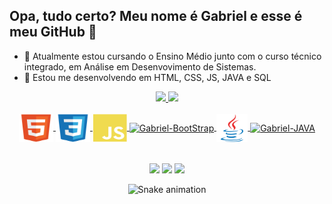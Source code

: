 ## Opa, tudo certo? Meu nome é Gabriel e esse é meu GitHub 👋

- 🌱 Atualmente estou cursando o Ensino Médio junto com o curso técnico integrado, em Análise em Desenvovimento de Sistemas.
- 🔭 Estou me desenvolvendo em HTML, CSS, JS, JAVA e SQL

<div align="center">
    <a href="https://github.com/Gabrielbmm">
  <img height="165em" src="https://github-readme-stats.vercel.app/api?username=Gabrielbmm&show_icons=true&theme=tokyonight&include_all_commits=true&count_private=true"/>
  <img height="165em" src="https://github-readme-stats.vercel.app/api/top-langs/?username=Gabrielbmm&layout=compact&langs_count=7&theme=tokyonight"/>
</div>
 
<div style="display: inline_block" align="center"><br>
  <img align="center" alt="Gabriel-HTML" height="45" width="55" src="https://raw.githubusercontent.com/devicons/devicon/master/icons/html5/html5-original.svg">
  <img align="center" alt="Gabriel-CSS" height="45" width="55" src="https://raw.githubusercontent.com/devicons/devicon/master/icons/css3/css3-original.svg">
  <img align="center" alt="Gabriel-Js" height="45" width="55" src="https://raw.githubusercontent.com/devicons/devicon/master/icons/javascript/javascript-plain.svg">
  <img align="center" alt="Gabriel-BootStrap" height="50" width="55" src="https://cdn.jsdelivr.net/gh/devicons/devicon/icons/bootstrap/bootstrap-original.svg">
  <img align="center" alt="Gabriel-JAVA" height="45" width="50" src="https://raw.githubusercontent.com/devicons/devicon/master/icons/java/java-original.svg">
  <img align="center" alt="Gabriel-JAVA" height="45" width="50" src="https://cdn.jsdelivr.net/gh/devicons/devicon/icons/postgresql/postgresql-original.svg" />  
</div>
<br>
<br>
<div align="center">
  <a href="https://www.instagram.com/g_mazzolla/" target="_blank"><img src="https://img.shields.io/badge/-Instagram-%23E4405F?style=for-the-badge&logo=instagram&logoColor=white" target="_blank"></a>
  <a href = "mailto:gabrielmazzollamorais@gmail.com"><img src="https://img.shields.io/badge/-Gmail-%23333?style=for-the-badge&logo=gmail&logoColor=white" target="_blank"></a>
  <a href="https://www.linkedin.com/in/gabriel-mazzolla/" target="_blank"><img src="https://img.shields.io/badge/-LinkedIn-%230077B5?style=for-the-badge&logo=linkedin&logoColor=white" target="_blank"></a>
 
  ![Snake animation](https://github.com/Gabrielbmm/Gabrielbmm/blob/output/github-contribution-grid-snake.svg)
</div>
